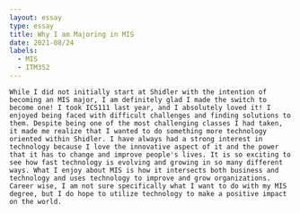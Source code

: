 ```yaml
---
layout: essay
type: essay
title: Why I am Majoring in MIS
date: 2021-08/24
labels:
  - MIS
  - ITM352
---
```


	While I did not initially start at Shidler with the intention of becoming an MIS major, I am definitely glad I made the switch to become one! I took ICS111 last year, and I absolutely loved it! I enjoyed being faced with difficult challenges and finding solutions to them. Despite being one of the most challenging classes I had taken, it made me realize that I wanted to do something more technology oriented within Shidler. I have always had a strong interest in technology because I love the innovative aspect of it and the power that it has to change and improve people's lives. It is so exciting to see how fast technology is evolving and growing in so many different ways. What I enjoy about MIS is how it intersects both business and technology and uses technology to improve and grow organizations. Career wise, I am not sure specifically what I want to do with my MIS degree, but I do hope to utilize technology to make a positive impact on the world.   
